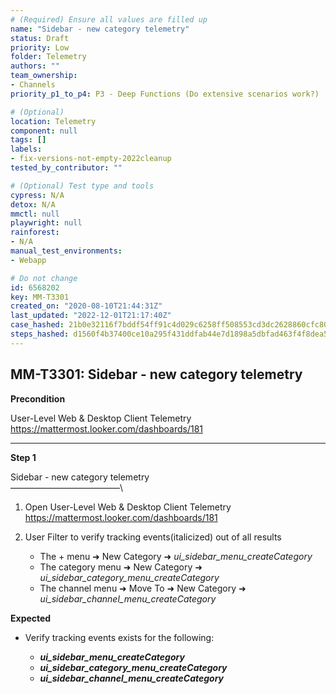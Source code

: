 ```yaml
---
# (Required) Ensure all values are filled up
name: "Sidebar - new category telemetry"
status: Draft
priority: Low
folder: Telemetry
authors: ""
team_ownership:
- Channels
priority_p1_to_p4: P3 - Deep Functions (Do extensive scenarios work?)

# (Optional)
location: Telemetry
component: null
tags: []
labels:
- fix-versions-not-empty-2022cleanup
tested_by_contributor: ""

# (Optional) Test type and tools
cypress: N/A
detox: N/A
mmctl: null
playwright: null
rainforest:
- N/A
manual_test_environments:
- Webapp

# Do not change
id: 6568202
key: MM-T3301
created_on: "2020-08-10T21:44:31Z"
last_updated: "2022-12-01T21:17:40Z"
case_hashed: 21b0e32116f7bddf54ff91c4d029c6258ff508553cd3dc2628860cfc80678221ba4060fb905a4b3dd91d4c4edb78e836
steps_hashed: d1560f4b37400ce10a295f431ddfab44e7d1898a5dbfad463f4f8dea5da979bb2859f22180eb48c8f6d19a74695f82db
---
```


<!-- (Auto-generated) Based on frontmatter's "key" and "name" -->

## MM-T3301: Sidebar - new category telemetry

**Precondition**

User-Level Web & Desktop Client Telemetry\
<https://mattermost.looker.com/dashboards/181>

---

**Step 1**

Sidebar - new category telemetry\
–––––––––––––––––––––––––\\

1. Open User-Level Web & Desktop Client Telemetry\
   <https://mattermost.looker.com/dashboards/181>

2. User Filter to verify tracking events(italicized) out of all results

   - The + menu ➜ New Category ➜ _ui\_sidebar\_menu\_createCategory_
   - The category menu ➜ New Category ➜ _ui\_sidebar\_category\_menu\_createCategory_
   - The channel menu ➜ Move To ➜ New Category ➜ _ui\_sidebar\_channel\_menu\_createCategory_

**Expected**

- Verify tracking events exists for the following:

  - _**ui\_sidebar\_menu\_createCategory**_
  - **_ui\_sidebar\_category\_menu\_createCategory_**
  - **_ui\_sidebar\_channel\_menu\_createCategory_**
